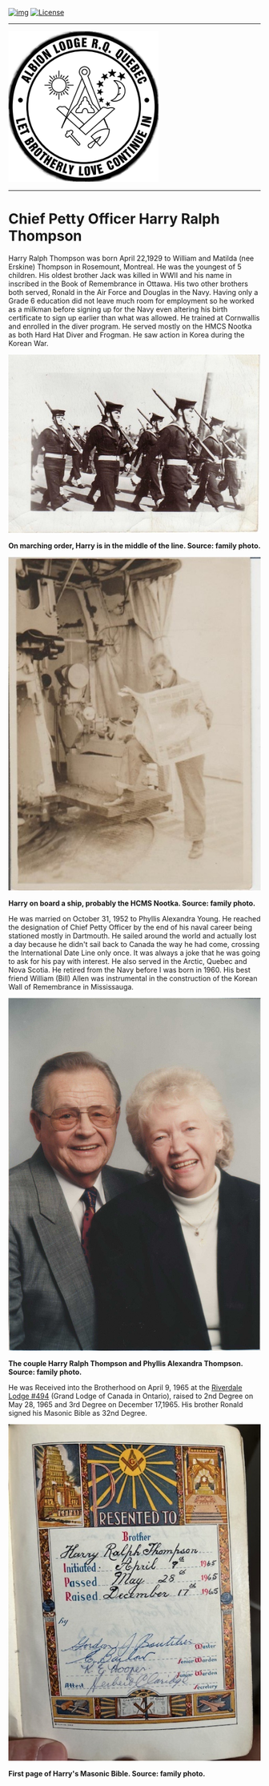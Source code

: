 <!-- ENTETE -->
[![img](https://img.shields.io/badge/Cycle%20de%20Vie-Édition-339999)](https://franc-maconnerie.ca)
[![License](https://img.shields.io/badge/Licence-MIT-blue)](LICENSE)

---

<div>
    <a target="_blank" href="https://franc-maconnerie.ca">
      <img src="./images/common/logo.png" alt="Julio Torres Freemasonry" width="300"/>
    </a>
</div>

--- 

<!-- FIN ENTETE -->

# **Chief Petty Officer Harry Ralph Thompson**

Harry Ralph Thompson was born April 22,1929 to William and Matilda (nee Erskine) Thompson in Rosemount, Montreal.  He was the youngest of 5 children.  His oldest brother Jack was killed in WWII and his name in inscribed in the Book of Remembrance in Ottawa. His two other brothers both served, Ronald in the Air Force and Douglas in the Navy.  Having only a Grade 6 education did not leave much room for employment so he worked as a milkman before signing up for the Navy even altering his birth certificate to sign up earlier than what was allowed.  He trained at Cornwallis and enrolled in the diver program.  He served mostly on the HMCS Nootka as both Hard Hat Diver and Frogman.  He saw action in Korea during the Korean War.  

<img src="images/hrthompson/marching.jpg" width="600"/>

**On marching order, Harry is in the middle of the line. Source: family photo.**

<img src="images/hrthompson/onboard.jpg" width="600"/>

**Harry on board a ship, probably the HCMS Nootka. Source: family photo.**

He was married on October 31, 1952 to Phyllis Alexandra Young. He reached the designation of Chief Petty Officer by the end of his naval career being stationed mostly in Dartmouth. He sailed around the world and actually lost a day because he didn't sail back to Canada the way he had come, crossing the International Date Line only once.  It was always a joke that he was going to ask for his pay with interest.  He also served in the Arctic, Quebec and Nova Scotia.  He retired from the Navy before I was born in 1960.  His best friend William (Bill) Allen was instrumental in the construction of the Korean Wall of Remembrance in Mississauga.  

<img src="images/hrthompson/HarryPhyllis.jpg" width="600"/>

**The couple Harry Ralph Thompson and Phyllis Alexandra Thompson. Source: family photo.**

He was Received into the Brotherhood on April 9, 1965 at the <a href="http://www.rjrr494.com/officers.html">Riverdale Lodge #494</a> (Grand Lodge of Canada in Ontario), raised to 2nd Degree on May 28, 1965 and 3rd Degree on December 17,1965.  His brother Ronald signed his Masonic Bible as 32nd Degree.

<img src="images/hrthompson/masonicBible.jpg" width="600"/>

**First page of Harry's Masonic Bible. Source: family photo.** 

